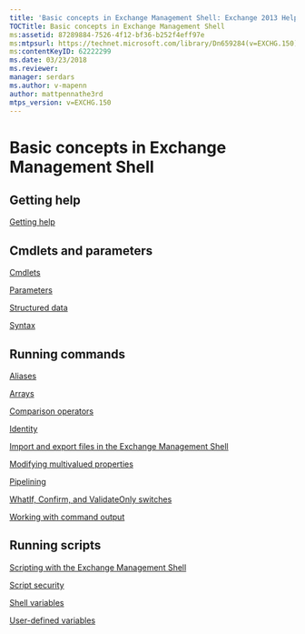 ```yaml
---
title: 'Basic concepts in Exchange Management Shell: Exchange 2013 Help'
TOCTitle: Basic concepts in Exchange Management Shell
ms:assetid: 87289884-7526-4f12-bf36-b252f4eff97e
ms:mtpsurl: https://technet.microsoft.com/library/Dn659284(v=EXCHG.150)
ms:contentKeyID: 62222299
ms.date: 03/23/2018
ms.reviewer: 
manager: serdars
ms.author: v-mapenn
author: mattpennathe3rd
mtps_version: v=EXCHG.150
---
```


# Basic concepts in Exchange Management Shell

## Getting help

[Getting help](https://technet.microsoft.com/library/aa997174\(v=exchg.150\))

## Cmdlets and parameters

[Cmdlets](cmdlets-exchange-2013-help.md)

[Parameters](https://technet.microsoft.com/library/bb124388\(v=exchg.150\))

[Structured data](https://technet.microsoft.com/library/aa996386\(v=exchg.150\))

[Syntax](https://technet.microsoft.com/library/bb123552\(v=exchg.150\))

## Running commands

[Aliases](https://technet.microsoft.com/library/bb123977\(v=exchg.150\))

[Arrays](https://technet.microsoft.com/library/aa998267\(v=exchg.150\))

[Comparison operators](https://technet.microsoft.com/library/bb125229\(v=exchg.150\))

[Identity](identity-exchange-2013-help.md)

[Import and export files in the Exchange Management Shell](import-and-export-files-in-the-exchange-management-shell-exchange-2013-help.md)

[Modifying multivalued properties](modifying-multivalued-properties-exchange-2013-help.md)

[Pipelining](https://technet.microsoft.com/library/aa998260\(v=exchg.150\))

[WhatIf, Confirm, and ValidateOnly switches](whatif-confirm-and-validateonly-switches-exchange-2013-help.md)

[Working with command output](working-with-command-output-exchange-2013-help.md)

## Running scripts

[Scripting with the Exchange Management Shell](https://technet.microsoft.com/library/bb123798\(v=exchg.150\))

[Script security](https://technet.microsoft.com/library/bb125017\(v=exchg.150\))

[Shell variables](https://technet.microsoft.com/library/bb124036\(v=exchg.150\))

[User-defined variables](https://technet.microsoft.com/library/bb123690\(v=exchg.150\))
